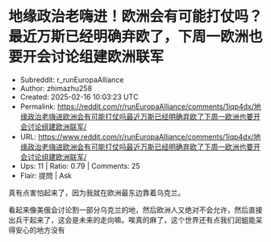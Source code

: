 # 地缘政治老嗨进！欧洲会有可能打仗吗？最近万斯已经明确弃欧了，下周一欧洲也要开会讨论组建欧洲联军

- Subreddit: r_runEuropaAlliance
- Author: zhimazhu258
- Created: 2025-02-16 10:03:23 UTC
- Permalink: https://reddit.com/r/runEuropaAlliance/comments/1iqp4dx/地缘政治老嗨进欧洲会有可能打仗吗最近万斯已经明确弃欧了下周一欧洲也要开会讨论组建欧洲联军/
- URL: https://www.reddit.com/r/runEuropaAlliance/comments/1iqp4dx/地缘政治老嗨进欧洲会有可能打仗吗最近万斯已经明确弃欧了下周一欧洲也要开会讨论组建欧洲联军/
- Ups: 11 | Ratio: 0.79 | Comments: 25
- Flair: 提問 | Ask


真有点害怕起来了，因为我就在欧洲最东边靠着乌克兰。

看起来像美俄会讨论割一部分乌克兰的地，然后欧洲人又绝对不会允许，然后直接出兵干起来了，这会是未来的走向嘛。唉真的麻了，这个世界还有点我们润蛆能呆得安心的地方没有

